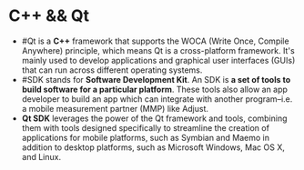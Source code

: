 # C++ && Qt

- #Qt is a **C++** framework that supports the WOCA (Write Once, Compile Anywhere) principle, which means Qt is a cross-platform framework. It's mainly used to develop applications and graphical user interfaces (GUIs) that can run across different operating systems.
- #SDK stands for **Software Development Kit**. An SDK is **a set of tools to build software for a particular platform**. These tools also allow an app developer to build an app which can integrate with another program–i.e. a mobile measurement partner (MMP) like Adjust.
- **Qt SDK** leverages the power of the Qt framework and tools, combining them with tools designed specifically to streamline the creation of applications for mobile platforms, such as Symbian and Maemo in addition to desktop platforms, such as Microsoft Windows, Mac OS X, and Linux.
